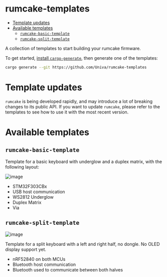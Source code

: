 # rumcake-templates

<!--toc:start-->
- [Template updates](#template-updates)
- [Available templates](#available-templates)
  - [`rumcake-basic-template`](#rumcake-basic-template)
  - [`rumcake-split-template`](#rumcake-split-template)
  <!--toc:end-->

A collection of templates to start building your rumcake firmware.

To get started, [install `cargo-generate`](https://github.com/cargo-generate/cargo-generate#installation),
then generate one of the templates:

```bash
cargo generate --git https://github.com/Univa/rumcake-templates
```

# Template updates

`rumcake` is being developed rapidly, and may introduce a lot of breaking changes
to its public API. If you want to update `rumcake`, please refer to the templates
to see how to use it with the most recent version.

# Available templates

## `rumcake-basic-template`

Template for a basic keyboard with underglow and a duplex matrix, with the following layout:

![image](https://github.com/Univa/rumcake-templates/assets/41708691/f9b832d5-6e7c-4959-88db-42b89bcd983c)

- STM32F303CBx
- USB host communication
- WS2812 Underglow
- Duplex Matrix
- Via

## `rumcake-split-template`

![image](https://github.com/Univa/rumcake-templates/assets/41708691/e2bc9e90-3b6a-459f-970c-278bcc45ef7c)

Template for a split keyboard with a left and right half, no dongle. No OLED display support yet.

- nRF52840 on both MCUs
- Bluetooth host communication
- Bluetooth used to communicate between both halves
